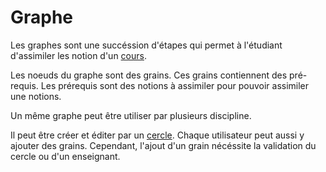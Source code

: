 #  Graphe

Les graphes sont une succéssion d'étapes qui permet à l'étudiant d'assimiler les notion d'un [cours](cours.md).

Les noeuds du graphe sont des grains.
Ces grains contiennent des pré-requis. 
Les prérequis sont des notions à assimiler pour pouvoir assimiler une notions.

Un même graphe peut être utiliser par plusieurs discipline.

Il peut être créer et éditer par un [cercle](cercle.md). 
Chaque utilisateur peut aussi y ajouter des grains. 
Cependant, l'ajout d'un grain nécéssite la validation du cercle ou d'un enseignant.


